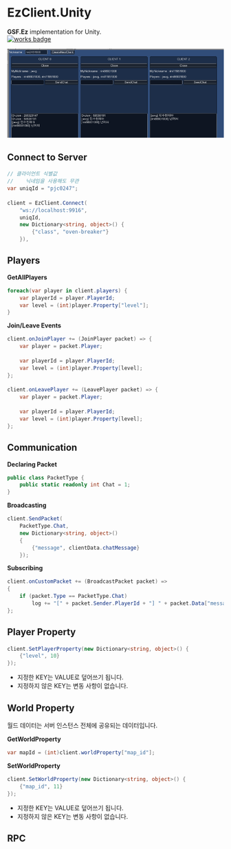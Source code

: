 EzClient.Unity
====

__GSF.Ez__ implementation for Unity.<br>
[![works badge](https://cdn.rawgit.com/nikku/works-on-my-machine/v0.2.0/badge.svg)](https://github.com/nikku/works-on-my-machine)

![](test.png)





Connect to Server
----
```cs
// 클라이언트 식별값
//    닉네임을 사용해도 무관
var uniqId = "pjc0247";

client = EzClient.Connect(
    "ws://localhost:9916",
    uniqId,
    new Dictionary<string, object>() {
        {"class", "oven-breaker"}
    }),
```

Players
----
__GetAllPlayers__
```cs
foreach(var player in client.players) {
    var playerId = player.PlayerId;
    var level = (int)player.Property["level"];
}
```

__Join/Leave Events__
```cs
client.onJoinPlayer += (JoinPlayer packet) => {
    var player = packet.Player;

    var playerId = player.PlayerId;
    var level = (int)player.Property[level];
};

client.onLeavePlayer += (LeavePlayer packet) => {
    var player = packet.Player;
    
    var playerId = player.PlayerId;
    var level = (int)player.Property[level];
};
```

Communication
----
__Declaring Packet__
```cs
public class PacketType {
    public static readonly int Chat = 1;
}
```

__Broadcasting__
```cs
client.SendPacket(
    PacketType.Chat,
    new Dictionary<string, object>()
    {
        {"message", clientData.chatMessage}
    });
```

__Subscribing__
```cs
client.onCustomPacket += (BroadcastPacket packet) =>
{            
    if (packet.Type == PacketType.Chat)
        log += "[" + packet.Sender.PlayerId + "] " + packet.Data["message"] + "\r\n";
};
```


Player Property
----
```cs
client.SetPlayerProperty(new Dictionary<string, object>() {
    {"level", 10}
});
```
* 지정한 KEY는 VALUE로 덮어쓰기 됩니다.
* 지정하지 않은 KEY는 변동 사항이 없습니다.


World Property
----
월드 데이터는 서버 인스턴스 전체에 공유되는 데이터입니다.<br>

__GetWorldProperty__
```cs
var mapId = (int)client.worldProperty["map_id"];
```

__SetWorldProperty__
```cs
client.SetWorldProperty(new Dictionary<string, object>() {
    {"map_id", 11}
});
```
* 지정한 KEY는 VALUE로 덮어쓰기 됩니다.
* 지정하지 않은 KEY는 변동 사항이 없습니다.


RPC
----

